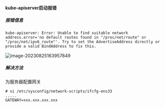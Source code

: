 ####  kube-apiserver启动报错

##### 报错信息

```
kube-apiserver: Error: Unable to find suitable network address.error='no default routes found in "/proc/net/route" or "/proc/net/ipv6_route"'. Try to set the AdvertiseAddress directly or provide a valid BindAddress to fix this.
```

![image-20230825163957849](https://niuzhan-1306014148.cos.ap-beijing.myqcloud.com/Typora/image-20230825163957849.png)



##### 解决方法

为服务器配置网关

```
# vi /etc/sysconfig/network-scripts/ifcfg-ens33
.....
GATEWAY=xxx.xxx.xxx.xxx
```